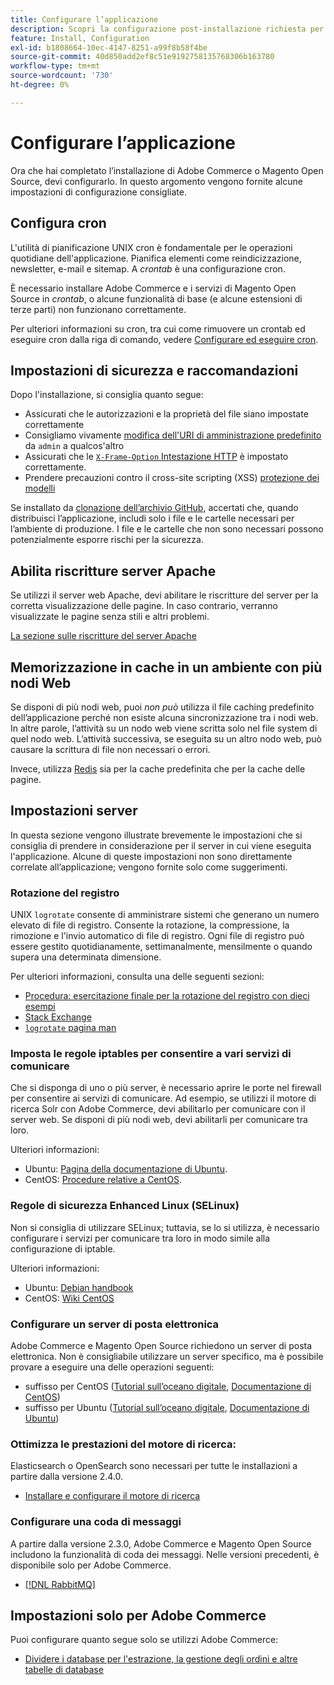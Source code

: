 ```yaml
---
title: Configurare l’applicazione
description: Scopri la configurazione post-installazione richiesta per le distribuzioni Adobe Commerce e Magento Open Source on-premise.
feature: Install, Configuration
exl-id: b1808664-10ec-4147-8251-a99f8b58f4be
source-git-commit: 40d850add2ef8c51e9192758135768306b163780
workflow-type: tm+mt
source-wordcount: '730'
ht-degree: 0%

---
```


# Configurare l’applicazione

Ora che hai completato l’installazione di Adobe Commerce o Magento Open Source, devi configurarlo. In questo argomento vengono fornite alcune impostazioni di configurazione consigliate.

## Configura cron

L&#39;utilità di pianificazione UNIX cron è fondamentale per le operazioni quotidiane dell&#39;applicazione. Pianifica elementi come reindicizzazione, newsletter, e-mail e sitemap. A *crontab* è una configurazione cron.

È necessario installare Adobe Commerce e i servizi di Magento Open Source in *crontab*, o alcune funzionalità di base (e alcune estensioni di terze parti) non funzionano correttamente.

Per ulteriori informazioni su cron, tra cui come rimuovere un crontab ed eseguire cron dalla riga di comando, vedere [Configurare ed eseguire cron](../../configuration/cli/configure-cron-jobs.md).

## Impostazioni di sicurezza e raccomandazioni

Dopo l&#39;installazione, si consiglia quanto segue:

* Assicurati che le autorizzazioni e la proprietà del file siano impostate correttamente
* Consigliamo vivamente [modifica dell&#39;URI di amministrazione predefinito](../tutorials/admin-uri.md) da `admin` a qualcos&#39;altro
* Assicurati che le [`X-Frame-Option` Intestazione HTTP](../../configuration/security/xframe-options.md) è impostato correttamente.
* Prendere precauzioni contro il cross-site scripting (XSS) [protezione dei modelli](https://developer.adobe.com/commerce/php/development/security/cross-site-scripting/)

Se installato da [clonazione dell’archivio GitHub](https://developer.adobe.com/commerce/contributor/guides/install/clone-repository/), accertati che, quando distribuisci l’applicazione, includi solo i file e le cartelle necessari per l’ambiente di produzione. I file e le cartelle che non sono necessari possono potenzialmente esporre rischi per la sicurezza.

## Abilita riscritture server Apache

Se utilizzi il server web Apache, devi abilitare le riscritture del server per la corretta visualizzazione delle pagine. In caso contrario, verranno visualizzate le pagine senza stili e altri problemi.

[La sezione sulle riscritture del server Apache](../prerequisites/web-server/apache.md#apache-rewrites-and-htaccess)

## Memorizzazione in cache in un ambiente con più nodi Web

Se disponi di più nodi web, puoi *non può* utilizza il file caching predefinito dell’applicazione perché non esiste alcuna sincronizzazione tra i nodi web. In altre parole, l’attività su un nodo web viene scritta solo nel file system di quel nodo web. L’attività successiva, se eseguita su un altro nodo web, può causare la scrittura di file non necessari o errori.

Invece, utilizza [Redis](../../configuration/cache/config-redis.md) sia per la cache predefinita che per la cache delle pagine.

## Impostazioni server

In questa sezione vengono illustrate brevemente le impostazioni che si consiglia di prendere in considerazione per il server in cui viene eseguita l&#39;applicazione. Alcune di queste impostazioni non sono direttamente correlate all’applicazione; vengono fornite solo come suggerimenti.

### Rotazione del registro

UNIX `logrotate` consente di amministrare sistemi che generano un numero elevato di file di registro. Consente la rotazione, la compressione, la rimozione e l&#39;invio automatico di file di registro. Ogni file di registro può essere gestito quotidianamente, settimanalmente, mensilmente o quando supera una determinata dimensione.

Per ulteriori informazioni, consulta una delle seguenti sezioni:

* [Procedura: esercitazione finale per la rotazione del registro con dieci esempi](https://www.thegeekstuff.com/2010/07/logrotate-examples)
* [Stack Exchange](https://unix.stackexchange.com/questions/85662/how-to-properly-automatically-manually-rotate-log-files-for-production-rails-app)
* [`logrotate` pagina man](https://linuxconfig.org/logrotate-8-manual-page)

### Imposta le regole iptables per consentire a vari servizi di comunicare

Che si disponga di uno o più server, è necessario aprire le porte nel firewall per consentire ai servizi di comunicare. Ad esempio, se utilizzi il motore di ricerca Solr con Adobe Commerce, devi abilitarlo per comunicare con il server web. Se disponi di più nodi web, devi abilitarli per comunicare tra loro.

Ulteriori informazioni:

* Ubuntu: [Pagina della documentazione di Ubuntu](https://help.ubuntu.com/community/IptablesHowTo).
* CentOS: [Procedure relative a CentOS](https://wiki.centos.org/HowTos%282f%29Network%282f%29IPTables.html).

### Regole di sicurezza Enhanced Linux (SELinux)

Non si consiglia di utilizzare SELinux; tuttavia, se lo si utilizza, è necessario configurare i servizi per comunicare tra loro in modo simile alla configurazione di iptable.

Ulteriori informazioni:

* Ubuntu: [Debian handbook](https://debian-handbook.info/browse/stable/sect.selinux.html)
* CentOS: [Wiki CentOS](https://wiki.centos.org/HowTos/SELinux)

### Configurare un server di posta elettronica

Adobe Commerce e Magento Open Source richiedono un server di posta elettronica. Non è consigliabile utilizzare un server specifico, ma è possibile provare a eseguire una delle operazioni seguenti:

* suffisso per CentOS ([Tutorial sull’oceano digitale](https://www.digitalocean.com/community/tutorials/how-to-install-postfix-on-centos-6), [Documentazione di CentOS](https://www.centos.org))
* suffisso per Ubuntu ([Tutorial sull’oceano digitale](https://www.digitalocean.com/community/tutorials/how-to-install-and-setup-postfix-on-ubuntu-14-04), [Documentazione di Ubuntu](https://help.ubuntu.com/community/MailServer))

### Ottimizza le prestazioni del motore di ricerca:

Elasticsearch o OpenSearch sono necessari per tutte le installazioni a partire dalla versione 2.4.0.

* [Installare e configurare il motore di ricerca](../../configuration/search/overview-search.md)

### Configurare una coda di messaggi

A partire dalla versione 2.3.0, Adobe Commerce e Magento Open Source includono la funzionalità di coda dei messaggi. Nelle versioni precedenti, è disponibile solo per Adobe Commerce.

* [[!DNL RabbitMQ]](../../configuration/queues/message-queue-framework.md)

## Impostazioni solo per Adobe Commerce

Puoi configurare quanto segue solo se utilizzi Adobe Commerce:

* [Dividere i database per l&#39;estrazione, la gestione degli ordini e altre tabelle di database](../../configuration/storage/multi-master.md)
